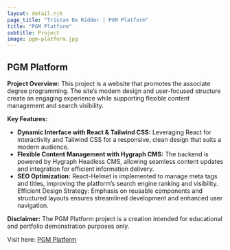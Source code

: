 ```yaml
---
layout: detail.njk
page_title: "Tristan De Ridder | PGM Platform"
title: "PGM Platform"
subtitle: Project
image: pgm-platform.jpg
---
```


## PGM Platform

**Project Overview:**
This project is a website that promotes the associate degree programming. The site’s modern design and user-focused structure create an engaging experience while supporting flexible content management and search visibility.

**Key Features:**

- **Dynamic Interface with React & Tailwind CSS:** Leveraging React for interactivity and Tailwind CSS for a responsive, clean design that suits a modern audience.
- **Flexible Content Management with Hygraph CMS:** The backend is powered by Hygraph Headless CMS, allowing seamless content updates and integration for efficient information delivery.
- **SEO Optimization:** React-Helmet is implemented to manage meta tags and titles, improving the platform’s search engine ranking and visibility.
Efficient Design Strategy: Emphasis on reusable components and structured layouts ensures streamlined development and enhanced user navigation.


**Disclaimer:**
The PGM Platform project is a creation intended for educational and portfolio demonstration purposes only.

Visit here: [PGM Platform](https://pgm-platform-pgm-tristanderidder.onrender.com/)